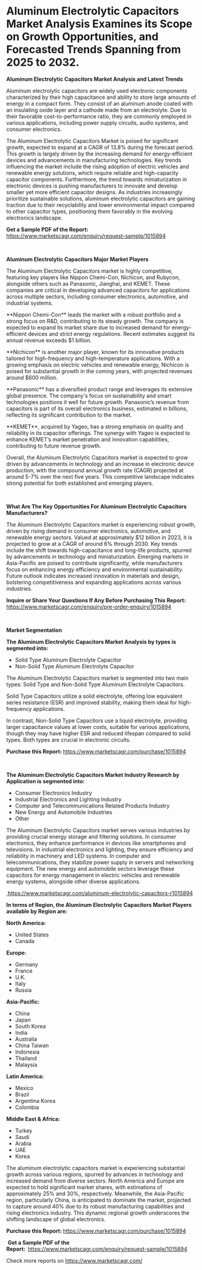 <p><h1>Aluminum Electrolytic Capacitors Market Analysis Examines its Scope on Growth Opportunities, and Forecasted Trends Spanning from 2025 to 2032.</h1></p><p><strong>Aluminum Electrolytic Capacitors Market Analysis and Latest Trends</strong></p>
<p><p>Aluminum electrolytic capacitors are widely used electronic components characterized by their high capacitance and ability to store large amounts of energy in a compact form. They consist of an aluminum anode coated with an insulating oxide layer and a cathode made from an electrolyte. Due to their favorable cost-to-performance ratio, they are commonly employed in various applications, including power supply circuits, audio systems, and consumer electronics.</p><p>The Aluminum Electrolytic Capacitors Market is poised for significant growth, expected to expand at a CAGR of 13.8% during the forecast period. This growth is largely driven by the increasing demand for energy-efficient devices and advancements in manufacturing technologies. Key trends influencing the market include the rising adoption of electric vehicles and renewable energy solutions, which require reliable and high-capacity capacitor components. Furthermore, the trend towards miniaturization in electronic devices is pushing manufacturers to innovate and develop smaller yet more efficient capacitor designs. As industries increasingly prioritize sustainable solutions, aluminum electrolytic capacitors are gaining traction due to their recyclability and lower environmental impact compared to other capacitor types, positioning them favorably in the evolving electronics landscape.</p></p>
<p><strong>Get a Sample PDF of the Report:&nbsp;</strong> <a href="https://www.marketscagr.com/enquiry/request-sample/1015894?utm_campaign=3440&utm_medium=2&utm_source=Github&utm_content=ia&utm_term=08042025&utm_id=aluminum-electrolytic-capacitors">https://www.marketscagr.com/enquiry/request-sample/1015894</a></p>
<p>&nbsp;</p>
<p><strong>Aluminum Electrolytic Capacitors Major Market Players</strong></p>
<p><p>The Aluminum Electrolytic Capacitors market is highly competitive, featuring key players like Nippon Chemi-Con, Nichicon, and Rubycon, alongside others such as Panasonic, Jianghai, and KEMET. These companies are critical in developing advanced capacitors for applications across multiple sectors, including consumer electronics, automotive, and industrial systems.</p><p>**Nippon Chemi-Con** leads the market with a robust portfolio and a strong focus on R&D, contributing to its steady growth. The company is expected to expand its market share due to increased demand for energy-efficient devices and strict energy regulations. Recent estimates suggest its annual revenue exceeds $1 billion.</p><p>**Nichicon** is another major player, known for its innovative products tailored for high-frequency and high-temperature applications. With a growing emphasis on electric vehicles and renewable energy, Nichicon is poised for substantial growth in the coming years, with projected revenues around $600 million.</p><p>**Panasonic** has a diversified product range and leverages its extensive global presence. The company's focus on sustainability and smart technologies positions it well for future growth. Panasonic’s revenue from capacitors is part of its overall electronics business, estimated in billions, reflecting its significant contribution to the market.</p><p>**KEMET**, acquired by Yageo, has a strong emphasis on quality and reliability in its capacitor offerings. The synergy with Yageo is expected to enhance KEMET’s market penetration and innovation capabilities, contributing to future revenue growth.</p><p>Overall, the Aluminum Electrolytic Capacitors market is expected to grow driven by advancements in technology and an increase in electronic device production, with the compound annual growth rate (CAGR) projected at around 5-7% over the next five years. This competitive landscape indicates strong potential for both established and emerging players.</p></p>
<p>&nbsp;</p>
<p><strong>What Are The Key Opportunities For Aluminum Electrolytic Capacitors Manufacturers?</strong></p>
<p><p>The Aluminum Electrolytic Capacitors market is experiencing robust growth, driven by rising demand in consumer electronics, automotive, and renewable energy sectors. Valued at approximately $12 billion in 2023, it is projected to grow at a CAGR of around 6% through 2030. Key trends include the shift towards high-capacitance and long-life products, spurred by advancements in technology and miniaturization. Emerging markets in Asia-Pacific are poised to contribute significantly, while manufacturers focus on enhancing energy efficiency and environmental sustainability. Future outlook indicates increased innovation in materials and design, bolstering competitiveness and expanding applications across various industries.</p></p>
<p><strong>Inquire or Share Your Questions If Any Before Purchasing This Report:</strong> <a href="https://www.marketscagr.com/enquiry/pre-order-enquiry/1015894?utm_campaign=3440&utm_medium=2&utm_source=Github&utm_content=ia&utm_term=08042025&utm_id=aluminum-electrolytic-capacitors">https://www.marketscagr.com/enquiry/pre-order-enquiry/1015894</a></p>
<p>&nbsp;</p>
<p><strong>Market Segmentation</strong></p>
<p><strong>The Aluminum Electrolytic Capacitors Market Analysis by types is segmented into:</strong></p>
<p><ul><li>Solid Type Aluminum Electrolyte Capacitor</li><li>Non-Solid Type Aluminum Electrolyte Capacitor</li></ul></p>
<p><p>The Aluminum Electrolytic Capacitors market is segmented into two main types: Solid Type and Non-Solid Type Aluminum Electrolyte Capacitors. </p><p>Solid Type Capacitors utilize a solid electrolyte, offering low equivalent series resistance (ESR) and improved stability, making them ideal for high-frequency applications. </p><p>In contrast, Non-Solid Type Capacitors use a liquid electrolyte, providing larger capacitance values at lower costs, suitable for various applications, though they may have higher ESR and reduced lifespan compared to solid types. Both types are crucial in electronic circuits.</p></p>
<p><strong>Purchase this Report:&nbsp;</strong><a href="https://www.marketscagr.com/purchase/1015894?utm_campaign=3440&utm_medium=2&utm_source=Github&utm_content=ia&utm_term=08042025&utm_id=aluminum-electrolytic-capacitors">https://www.marketscagr.com/purchase/1015894</a></p>
<p>&nbsp;</p>
<p><strong>The Aluminum Electrolytic Capacitors Market Industry Research by Application is segmented into:</strong></p>
<p><ul><li>Consumer Electronics Industry</li><li>Industrial Electronics and Lighting Industry</li><li>Computer and Telecommunications Related Products Industry</li><li>New Energy and Automobile Industries</li><li>Other</li></ul></p>
<p><p>The Aluminum Electrolytic Capacitors market serves various industries by providing crucial energy storage and filtering solutions. In consumer electronics, they enhance performance in devices like smartphones and televisions. In industrial electronics and lighting, they ensure efficiency and reliability in machinery and LED systems. In computer and telecommunications, they stabilize power supply in servers and networking equipment. The new energy and automobile sectors leverage these capacitors for energy management in electric vehicles and renewable energy systems, alongside other diverse applications.</p></p>
<p><a href="https://www.marketscagr.com/aluminum-electrolytic-capacitors-r1015894?utm_campaign=3440&utm_medium=2&utm_source=Github&utm_content=ia&utm_term=08042025&utm_id=aluminum-electrolytic-capacitors">&nbsp;https://www.marketscagr.com/aluminum-electrolytic-capacitors-r1015894</a></p>
<p><strong>In terms of Region, the Aluminum Electrolytic Capacitors Market Players available by Region are:</strong></p>
<p>
    <p> <strong> North America: </strong>
        <ul>
            <li>United States</li>
            <li>Canada</li>
        </ul>
        </p> 
    <p> <strong> Europe: </strong>
        <ul>
            <li>Germany</li>
            <li>France</li>
            <li>U.K.</li>
            <li>Italy</li>
            <li>Russia</li>
        </ul>
        </p> 
    <p> <strong> Asia-Pacific: </strong>
        <ul>
            <li>China</li>
            <li>Japan</li>
            <li>South Korea</li>
            <li>India</li>
            <li>Australia</li>
            <li>China Taiwan</li>
            <li>Indonesia</li>
            <li>Thailand</li>
            <li>Malaysia</li>
        </ul>
        </p> 
    <p> <strong> Latin America: </strong>
        <ul>
            <li>Mexico</li>
            <li>Brazil</li>
            <li>Argentina Korea</li>
            <li>Colombia</li>
        </ul>
        </p> 
    <p> <strong> Middle East & Africa: </strong>
        <ul>
            <li>Turkey</li>
            <li>Saudi</li>
            <li>Arabia</li>
            <li>UAE</li>
            <li>Korea</li>
        </ul>
    </p>
    </p>
<p><p>The aluminum electrolytic capacitors market is experiencing substantial growth across various regions, spurred by advances in technology and increased demand from diverse sectors. North America and Europe are expected to hold significant market shares, with estimations of approximately 25% and 30%, respectively. Meanwhile, the Asia-Pacific region, particularly China, is anticipated to dominate the market, projected to capture around 40% due to its robust manufacturing capabilities and rising electronics industry. This dynamic regional growth underscores the shifting landscape of global electronics.</p></p>
<p><strong>Purchase this Report: </strong><a href="https://www.marketscagr.com/purchase/1015894?utm_campaign=3440&utm_medium=2&utm_source=Github&utm_content=ia&utm_term=08042025&utm_id=aluminum-electrolytic-capacitors">https://www.marketscagr.com/purchase/1015894</a></p>
<p>&nbsp;<strong>Get a Sample PDF of the Report:&nbsp;&nbsp;</strong><a href="https://www.marketscagr.com/enquiry/request-sample/1015894?utm_campaign=3440&utm_medium=2&utm_source=Github&utm_content=ia&utm_term=08042025&utm_id=aluminum-electrolytic-capacitors">https://www.marketscagr.com/enquiry/request-sample/1015894</a></p>
<p><strong></strong></p>
<p>Check more reports on <a href="https://www.marketscagr.com/?utm_campaign=3440&utm_medium=2&utm_source=Github&utm_content=ia&utm_term=08042025&utm_id=aluminum-electrolytic-capacitors">https://www.marketscagr.com/</a></p>